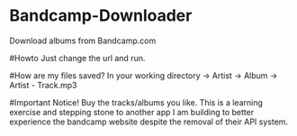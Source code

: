 # Bandcamp-Downloader
Download albums from Bandcamp.com

#Howto
Just change the url and run.

#How are my files saved?
In your working directory -> Artist -> Album -> Artist - Track.mp3

#Important Notice!
Buy the tracks/albums you like. This is a learning exercise and stepping stone to another app I am building to better experience the bandcamp website despite the removal of their API system. 
